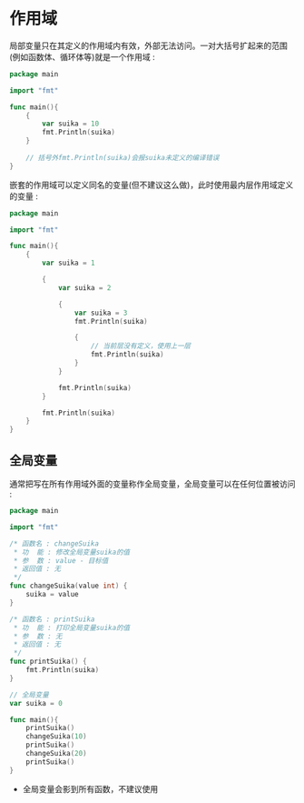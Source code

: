# 作用域  
局部变量只在其定义的作用域内有效，外部无法访问。一对大括号扩起来的范围(例如函数体、循环体等)就是一个作用域 :  
```Go
package main

import "fmt"

func main(){
    {
        var suika = 10
        fmt.Println(suika)
    }
    
    // 括号外fmt.Println(suika)会报suika未定义的编译错误
}
```

嵌套的作用域可以定义同名的变量(但不建议这么做)，此时使用最内层作用域定义的变量 :  
```Go
package main

import "fmt"

func main(){
    {
        var suika = 1

        {
            var suika = 2

            {
                var suika = 3
                fmt.Println(suika)

                {
                    // 当前层没有定义，使用上一层
                    fmt.Println(suika)
                }
            }

            fmt.Println(suika)
        }

        fmt.Println(suika)
    }
}
```

## 全局变量
通常把写在所有作用域外面的变量称作全局变量，全局变量可以在任何位置被访问 :  
```Go
package main

import "fmt"

/* 函数名 : changeSuika
 * 功  能 : 修改全局变量suika的值
 * 参  数 : value - 目标值
 * 返回值 : 无
 */
func changeSuika(value int) {
    suika = value
}

/* 函数名 : printSuika
 * 功  能 : 打印全局变量suika的值
 * 参  数 : 无
 * 返回值 : 无
 */
func printSuika() {
    fmt.Println(suika)
}

// 全局变量
var suika = 0

func main(){
    printSuika()
    changeSuika(10)
    printSuika()
    changeSuika(20)
    printSuika()
}
```
* 全局变量会影到所有函数，不建议使用
